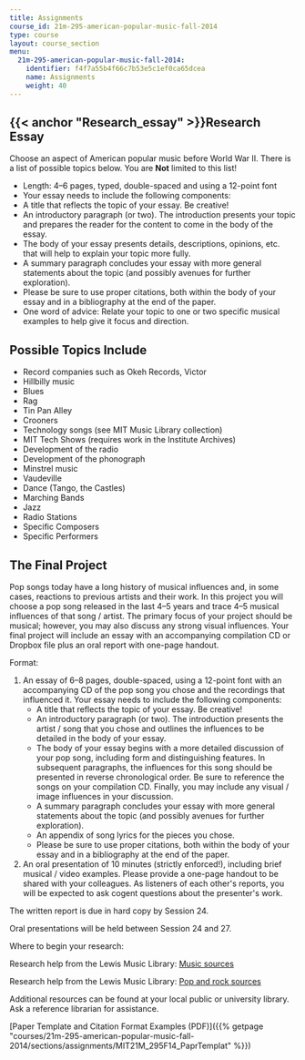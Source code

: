 ```yaml
---
title: Assignments
course_id: 21m-295-american-popular-music-fall-2014
type: course
layout: course_section
menu:
  21m-295-american-popular-music-fall-2014:
    identifier: f4f7a55b4f66c7b53e5c1ef0ca65dcea
    name: Assignments
    weight: 40
---
```

{{< anchor "Research_essay" >}}Research Essay
---------------------------------------------

Choose an aspect of American popular music before World War II. There is a list of possible topics below. You are **Not** limited to this list!

*   Length: 4–6 pages, typed, double-spaced and using a 12-point font
*   Your essay needs to include the following components:
*   A title that reflects the topic of your essay. Be creative!
*   An introductory paragraph (or two). The introduction presents your topic and prepares the reader for the content to come in the body of the essay.
*   The body of your essay presents details, descriptions, opinions, etc. that will help to explain your topic more fully.
*   A summary paragraph concludes your essay with more general statements about the topic (and possibly avenues for further exploration).
*   Please be sure to use proper citations, both within the body of your essay and in a bibliography at the end of the paper.
*   One word of advice: Relate your topic to one or two specific musical examples to help give it focus and direction.

Possible Topics Include
-----------------------

*   Record companies such as Okeh Records, Victor
*   Hillbilly music
*   Blues
*   Rag
*   Tin Pan Alley
*   Crooners
*   Technology songs (see MIT Music Library collection)
*   MIT Tech Shows (requires work in the Institute Archives)
*   Development of the radio
*   Development of the phonograph
*   Minstrel music
*   Vaudeville
*   Dance (Tango, the Castles)
*   Marching Bands
*   Jazz
*   Radio Stations
*   Specific Composers
*   Specific Performers

The Final Project
-----------------

Pop songs today have a long history of musical influences and, in some cases, reactions to previous artists and their work. In this project you will choose a pop song released in the last 4–5 years and trace 4–5 musical influences of that song / artist. The primary focus of your project should be musical; however, you may also discuss any strong visual influences. Your final project will include an essay with an accompanying compilation CD or Dropbox file plus an oral report with one-page handout.

Format:

1.  An essay of 6–8 pages, double-spaced, using a 12-point font with an accompanying CD of the pop song you chose and the recordings that influenced it. Your essay needs to include the following components:
    *   A title that reflects the topic of your essay. Be creative!
    *   An introductory paragraph (or two). The introduction presents the artist / song that you chose and outlines the influences to be detailed in the body of your essay.
    *   The body of your essay begins with a more detailed discussion of your pop song, including form and distinguishing features. In subsequent paragraphs, the influences for this song should be presented in reverse chronological order. Be sure to reference the songs on your compilation CD. Finally, you may include any visual / image influences in your discussion.
    *   A summary paragraph concludes your essay with more general statements about the topic (and possibly avenues for further exploration).
    *   An appendix of song lyrics for the pieces you chose.
    *   Please be sure to use proper citations, both within the body of your essay and in a bibliography at the end of the paper.
2.  An oral presentation of 10 minutes (strictly enforced!), including brief musical / video examples. Please provide a one-page handout to be shared with your colleagues. As listeners of each other's reports, you will be expected to ask cogent questions about the presenter's work.

The written report is due in hard copy by Session 24.

Oral presentations will be held between Session 24 and 27.

Where to begin your research:

Research help from the Lewis Music Library: [Music sources](http://libguides.mit.edu/music)

Research help from the Lewis Music Library: [Pop and rock sources](http://libguides.mit.edu/pop-and-rock)

Additional resources can be found at your local public or university library. Ask a reference librarian for assistance.

[Paper Template and Citation Format Examples (PDF)]({{% getpage "courses/21m-295-american-popular-music-fall-2014/sections/assignments/MIT21M_295F14_PaprTemplat" %}})